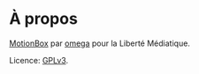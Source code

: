 # À propos

[MotionBox] par [omega] pour la Liberté Médiatique.

Licence: [GPLv3](../license.html).

[MotionBox]: http://omega.gg/MotionBox/fr

[omega]: http://omega.gg/about/fr
